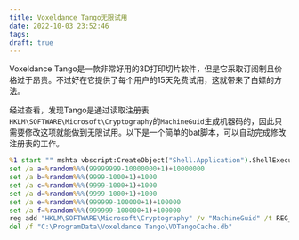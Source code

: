 ```yaml
---
title: Voxeldance Tango无限试用
date: 2022-10-03 23:52:46
tags:
draft: true
---
```


Voxeldance Tango是一款非常好用的3D打印切片软件，但是它采取订阅制且价格过于昂贵。不过好在它提供了每个用户的15天免费试用，这就带来了白嫖的方法。

经过查看，发现Tango是通过读取注册表`HKLM\SOFTWARE\Microsoft\Cryptography`的`MachineGuid`生成机器码的，因此只需要修改这项就能做到无限试用。以下是一个简单的bat脚本，可以自动完成修改注册表的工作。

```bat
%1 start "" mshta vbscript:CreateObject("Shell.Application").ShellExecute("cmd.exe","/c ""%~s0"" ::","","runas",1)(window.close)&&exit
set /a a=%random%%%(99999999-10000000+1)+10000000
set /a b=%random%%%(9999-1000+1)+1000
set /a c=%random%%%(9999-1000+1)+1000
set /a d=%random%%%(9999-1000+1)+1000
set /a e=%random%%%(999999-100000+1)+100000
set /a f=%random%%%(999999-100000+1)+100000
reg add "HKLM\SOFTWARE\Microsoft\Cryptography" /v "MachineGuid" /t REG_SZ /d "%a%-%b%-%c%-%d%-%e%%f%" /f
del /f "C:\ProgramData\Voxeldance Tango\VDTangoCache.db"
```
